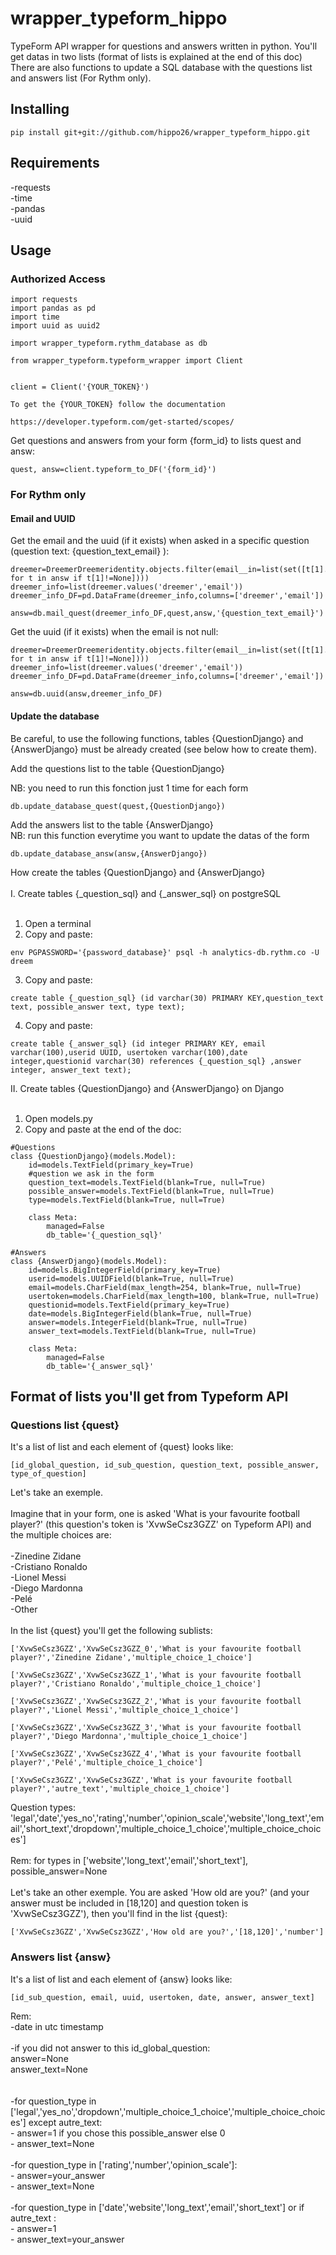 # wrapper_typeform_hippo

TypeForm API wrapper for questions and answers written in python. You'll get datas in two lists (format of lists is explained at the end of this doc) <br />
There are also functions to update a SQL database with the questions list and answers list (For Rythm only).

## Installing
```
pip install git+git://github.com/hippo26/wrapper_typeform_hippo.git
```

## Requirements

-requests <br />
-time <br />
-pandas <br />
-uuid <br />


## Usage
### Authorized Access
```
import requests
import pandas as pd
import time
import uuid as uuid2

import wrapper_typeform.rythm_database as db

from wrapper_typeform.typeform_wrapper import Client


client = Client('{YOUR_TOKEN}')

To get the {YOUR_TOKEN} follow the documentation
 
https://developer.typeform.com/get-started/scopes/
```

Get questions and answers from your form {form_id} to lists quest and answ:
```
quest, answ=client.typeform_to_DF('{form_id}')
```

### For Rythm only

#### Email and UUID

Get the email and the uuid (if it exists) when asked in a specific question (question text: {question_text_email} ):
```
dreemer=DreemerDreemeridentity.objects.filter(email__in=list(set([t[1].lower() for t in answ if t[1]!=None])))
dreemer_info=list(dreemer.values('dreemer','email'))
dreemer_info_DF=pd.DataFrame(dreemer_info,columns=['dreemer','email'])

answ=db.mail_quest(dreemer_info_DF,quest,answ,'{question_text_email}')
```

Get the uuid (if it exists) when the email is not null:
```
dreemer=DreemerDreemeridentity.objects.filter(email__in=list(set([t[1].lower() for t in answ if t[1]!=None])))
dreemer_info=list(dreemer.values('dreemer','email'))
dreemer_info_DF=pd.DataFrame(dreemer_info,columns=['dreemer','email'])

answ=db.uuid(answ,dreemer_info_DF)
```


#### Update the database

Be careful, to use the following functions, tables {QuestionDjango} and {AnswerDjango} must be already created (see below how to create them). <br />

Add the questions list to the table {QuestionDjango}  <br />

NB: you need to run this fonction just 1 time for each form
```
db.update_database_quest(quest,{QuestionDjango})
```

Add the answers list to the table {AnswerDjango} <br />
NB: run this function everytime you want to update the datas of the form
```
db.update_database_answ(answ,{AnswerDjango})
```

How create the tables {QuestionDjango} and {AnswerDjango} <br />
<br />
I. Create tables {_question_sql} and {_answer_sql} on postgreSQL <br />
<br />
  1) Open a terminal <br />
  2) Copy and paste: 
  ```
  env PGPASSWORD='{password_database}' psql -h analytics-db.rythm.co -U dreem
  ```
  3) Copy and paste: 
  ```
  create table {_question_sql} (id varchar(30) PRIMARY KEY,question_text text, possible_answer text, type text);
  ```
  4) Copy and paste: 
  ```
  create table {_answer_sql} (id integer PRIMARY KEY, email varchar(100),userid UUID, usertoken varchar(100),date integer,questionid varchar(30) references {_question_sql} ,answer integer, answer_text text);

  ```

II. Create tables {QuestionDjango} and {AnswerDjango} on Django <br />
<br />
1) Open models.py <br />
2) Copy and paste at the end of the doc: 
```
#Questions 
class {QuestionDjango}(models.Model):
    id=models.TextField(primary_key=True)
    #question we ask in the form
    question_text=models.TextField(blank=True, null=True)
    possible_answer=models.TextField(blank=True, null=True)
    type=models.TextField(blank=True, null=True)

    class Meta:
        managed=False
        db_table='{_question_sql}'

#Answers 
class {AnswerDjango}(models.Model):
    id=models.BigIntegerField(primary_key=True)
    userid=models.UUIDField(blank=True, null=True)
    email=models.CharField(max_length=254, blank=True, null=True)
    usertoken=models.CharField(max_length=100, blank=True, null=True)
    questionid=models.TextField(primary_key=True)
    date=models.BigIntegerField(blank=True, null=True)
    answer=models.IntegerField(blank=True, null=True)
    answer_text=models.TextField(blank=True, null=True)

    class Meta:
        managed=False
        db_table='{_answer_sql}'
```


## Format of lists you'll get from Typeform API
### Questions list {quest}

It's a list of list and each element of {quest} looks like:

```
[id_global_question, id_sub_question, question_text, possible_answer, type_of_question]
```

Let's take an exemple. <br />
<br />
Imagine that in your form, one is asked 'What is your favourite football player?' (this question's token is 'XvwSeCsz3GZZ' on Typeform API) and the multiple choices are: <br />
<br />
-Zinedine Zidane <br />
-Cristiano Ronaldo <br />
-Lionel Messi <br />
-Diego Mardonna <br />
-Pelé <br />
-Other <br />
<br />
In the list {quest} you'll get the following sublists: 

```
['XvwSeCsz3GZZ','XvwSeCsz3GZZ_0','What is your favourite football player?','Zinedine Zidane','multiple_choice_1_choice']

['XvwSeCsz3GZZ','XvwSeCsz3GZZ_1','What is your favourite football player?','Cristiano Ronaldo','multiple_choice_1_choice']

['XvwSeCsz3GZZ','XvwSeCsz3GZZ_2','What is your favourite football player?','Lionel Messi','multiple_choice_1_choice']

['XvwSeCsz3GZZ','XvwSeCsz3GZZ_3','What is your favourite football player?','Diego Mardonna','multiple_choice_1_choice']

['XvwSeCsz3GZZ','XvwSeCsz3GZZ_4','What is your favourite football player?','Pelé','multiple_choice_1_choice']

['XvwSeCsz3GZZ','XvwSeCsz3GZZ','What is your favourite football player?','autre_text','multiple_choice_1_choice']
 ```

Question types: <br />
'legal','date','yes_no','rating','number','opinion_scale','website','long_text','email','short_text','dropdown','multiple_choice_1_choice','multiple_choice_choices'] <br />
<br />
Rem: for types in ['website','long_text','email','short_text'], possible_answer=None <br />
<br />
Let's take an other exemple. You are asked 'How old are you?' (and your answer must be included in [18,120] and question token is 'XvwSeCsz3GZZ'), then you'll find in the list {quest}: <br />
```
['XvwSeCsz3GZZ','XvwSeCsz3GZZ','How old are you?','[18,120]','number']
```

### Answers list {answ}
It's a list of list and each element of {answ} looks like:
```
[id_sub_question, email, uuid, usertoken, date, answer, answer_text]
```
Rem: <br />
  -date in utc timestamp <br />
  <br />
  -if you did not answer to this id_global_question: <br />
      answer=None <br />
      answer_text=None <br />
          <br />
    <br />
  -for question_type in ['legal','yes_no','dropdown','multiple_choice_1_choice','multiple_choice_choices'] except autre_text: <br />
    - answer=1 if you chose this possible_answer else 0 <br />
    - answer_text=None <br />
    <br />
  -for question_type in ['rating','number','opinion_scale']: <br />
    - answer=your_answer <br />
    - answer_text=None  <br />
   <br />
  -for question_type in ['date','website','long_text','email','short_text'] or if autre_text : <br />
    - answer=1 <br />
    - answer_text=your_answer



